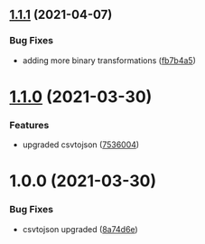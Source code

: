 ## [1.1.1](https://github.com/repetere/modelx-data/compare/v1.1.0...v1.1.1) (2021-04-07)


### Bug Fixes

* adding more binary transformations ([fb7b4a5](https://github.com/repetere/modelx-data/commit/fb7b4a5195746d53fee8fd49e2df6b20704e6335))

# [1.1.0](https://github.com/repetere/modelx-data/compare/v1.0.0...v1.1.0) (2021-03-30)


### Features

* upgraded csvtojson ([7536004](https://github.com/repetere/modelx-data/commit/753600468f885ce66985aa2e1f2f82cbc6cd5527))

# 1.0.0 (2021-03-30)


### Bug Fixes

* csvtojson upgraded ([8a74d6e](https://github.com/repetere/modelx-data/commit/8a74d6ed143413e1e1ea8edb1527d94b3c73e3a6))
